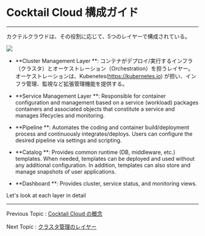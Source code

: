 # Cocktail Cloud 構成ガイド

---

カクテルクラウドは、その役割に応じて、5つのレイヤーで構成されている。

![](/assets/cocktailcloud-architecture.png)

* **Cluster Management Layer **: コンテナがデプロイ/実行するインフラ（クラスタ）とオーケストレーション（Orchestration）を担うレイヤー。オーケストレーションは、Kubenetes(https://kubernetes.io) が担い、インフラ管理、監視など拡張管理機能を提供する。

* **Service Management Layer **: Responsible for container configuration and management based on a service \(workload\) packages containers and associated objects that constitute a service and manages lifecycles and monitoring.

* **Pipeline **: Automates the coding and container build/deployment process and continuously integrates/deploys. Users can configure the desired pipeline via settings and scripting.

* **Catalog **: Provides common runtime \(DB, middleware, etc.\) templates. When needed, templates can be deployed and used without any additional configuration. In addition, templates can also store and manage snapshots of user applications.

* **Dashboard **: Provides cluster, service status, and monitoring views.

Let's look at each layer in detail

---

Previous Topic : [Cocktail Cloud の概念](/README.md)

Next Topic : [クラスタ管理のレイヤー](/cluster-management-layerd074-b7ec-c2a4-d130-ad00-b9ac-b808-c774-c5b429.md)

